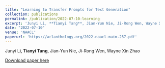 ```yaml
---
title: "Learning to Transfer Prompts for Text Generation"
collection: publications
permalink: /publication/2022-07-10-learning
excerpt: 'Junyi Li, **Tianyi Tang**, Jian-Yun Nie, Ji-Rong Wen, Wayne Xin Zhao'
date: "2022-07-10"
venue: 'NAACL'
paperurl: 'https://aclanthology.org/2022.naacl-main.257.pdf'
---
```

Junyi Li, **Tianyi Tang**, Jian-Yun Nie, Ji-Rong Wen, Wayne Xin Zhao

[Download paper here](https://aclanthology.org/2022.naacl-main.257.pdf)